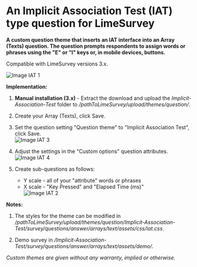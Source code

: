 # An Implicit Association Test (IAT) type question for LimeSurvey
**A custom question theme that inserts an IAT interface into an Array (Texts) question. The question prompts respondents to assign words or phrases using the "E" or "I" keys or, in mobile devices, buttons.**

Compatible with LimeSurvey versions 3.x.

![Image IAT 1](/Implicit-Association-Test/survey/questions/answer/arrays/text/assets/images/iat_1.png)

**Implementation:**

1) **Manual installation (3.x)** - Extract the download and upload the *Implicit-Association-Test* folder to */pathToLimeSurvey/upload/themes/question/*.

2) Create your Array (Texts), click Save.

3) Set the question setting "Question theme" to "Implicit Association Test", click Save.  
![Image IAT 3](/Implicit-Association-Test/survey/questions/answer/arrays/text/assets/images/iat_3.png)

4) Adjust the settings in the "Custom options" question attributes.  
![Image IAT 4](/Implicit-Association-Test/survey/questions/answer/arrays/text/assets/images/iat_4.png)

5) Create sub-questions as follows:
    - Y scale - all of your "attribute" words or phrases
    - X scale - "Key Pressed" and "Elapsed Time (ms)"  
![Image IAT 2](/Implicit-Association-Test/survey/questions/answer/arrays/text/assets/images/iat_2.png)

**Notes:**

1) The styles for the theme can be modified in */pathToLimeSurvey/upload/themes/question/Implicit-Association-Test/survey/questions/answer/arrays/text/assets/css/iat.css*.

2) Demo survey in */Implicit-Association-Test/survey/questions/answer/arrays/text/assets/demo/*.
    
    
*Custom themes are given without any warranty, implied or otherwise.*
